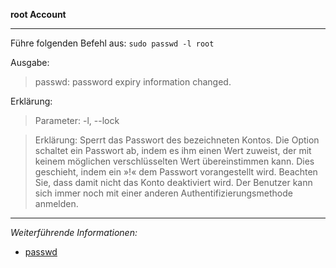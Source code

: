 **root Account**

---

Führe folgenden Befehl aus: ```sudo passwd -l root```

Ausgabe:
> passwd: password expiry information changed.

Erklärung:
> Parameter: -l, --lock

> Erklärung: Sperrt das Passwort des bezeichneten Kontos. Die Option schaltet ein Passwort ab, indem es ihm einen Wert zuweist, der	mit keinem möglichen verschlüsselten Wert übereinstimmen kann. Dies geschieht, indem ein »!« dem Passwort vorangestellt wird. Beachten Sie, dass damit nicht das Konto deaktiviert wird. Der Benutzer kann sich immer noch mit einer anderen Authentifizierungsmethode anmelden.

---

_Weiterführende Informationen:_
* [passwd](https://wiki.ubuntuusers.de/passwd/)
